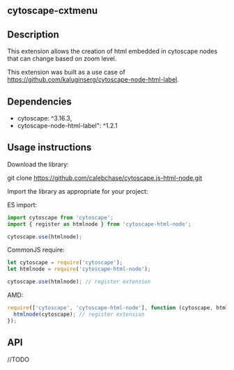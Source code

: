 ## cytoscape-cxtmenu

## Description

This extension allows the creation of html embedded in cytoscape nodes that can change based on zoom level.

This extension was built as a use case of https://github.com/kaluginserg/cytoscape-node-html-label.

## Dependencies

- cytoscape: ^3.16.3,
- cytoscape-node-html-label": ^1.2.1

## Usage instructions

Download the library:

git clone https://github.com/calebchase/cytoscape.js-html-node.git

Import the library as appropriate for your project:

ES import:

```js
import cytoscape from 'cytoscape';
import { register as htmlnode } from 'cytoscape-html-node';

cytoscape.use(htmlnode);
```

CommonJS require:

```js
let cytoscape = require('cytoscape');
let htmlnode = require('cytoscape-html-node');

cytoscape.use(htmlnode); // register extension
```

AMD:

```js
require(['cytoscape', 'cytoscape-html-node'], function (cytoscape, htmlnode) {
  htmlnode(cytoscape); // register extension
});
```

## API

//TODO
